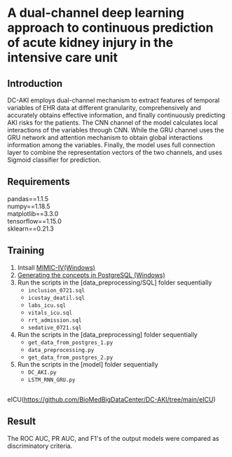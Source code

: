 A dual-channel deep learning approach to continuous prediction of acute kidney injury in the intensive care unit
=====
## Introduction
DC-AKI employs dual-channel mechanism to extract features of temporal variables of EHR data at different granularity, comprehensively and accurately obtains effective information, and finally continuously predicting AKI risks for the patients. The CNN channel of the model calculates local interactions of the variables through CNN. While the GRU channel uses the GRU network and attention mechanism to obtain global interactions information among the variables. Finally, the model uses full connection layer to combine the representation vectors of the two channels, and uses Sigmoid
classifier for prediction.

## Requirements
pandas==1.1.5  
numpy==1.18.5  
matplotlib==3.3.0  
tensorflow==1.15.0  
sklearn==0.21.3 

## Training
1. Intsall [MIMIC-IV(Windows)](https://mimic.mit.edu/docs/iv/)  
2. [Generating the concepts in PostgreSQL (Windows)](https://github.com/MIT-LCP/mimic-code/tree/main/mimic-iv/concepts_postgres)
3. Run the scripts in the [data_preprocessing/SQL] folder sequentially
    * `inclusion_0721.sql`
    * `icustay_deatil.sql`
    * `labs_icu.sql`
    * `vitals_icu.sql`
    * `rrt_admission.sql` 
    * `sedative_0721.sql`
4. Run the scripts in the [data_preprocessing] folder sequentially  
    * `get_data_from_postgres_1.py`
    * `data_preprocessing.py`
    * `get_data_from_postgres_2.py`
5. Run the scripts in the [model] folder sequentially
    * `DC_AKI.py`
    * `LSTM_RNN_GRU.py`
   ##
eICU(https://github.com/BioMedBigDataCenter/DC-AKI/tree/main/eICU)

## Result
The ROC AUC, PR AUC, and F1's of the output models were compared as discriminatory criteria.
